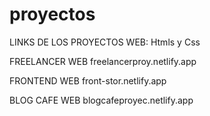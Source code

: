 # proyectos
LINKS DE LOS PROYECTOS WEB: Htmls y Css

FREELANCER WEB
freelancerproy.netlify.app

FRONTEND WEB
front-stor.netlify.app

BLOG CAFE WEB
blogcafeproyec.netlify.app
